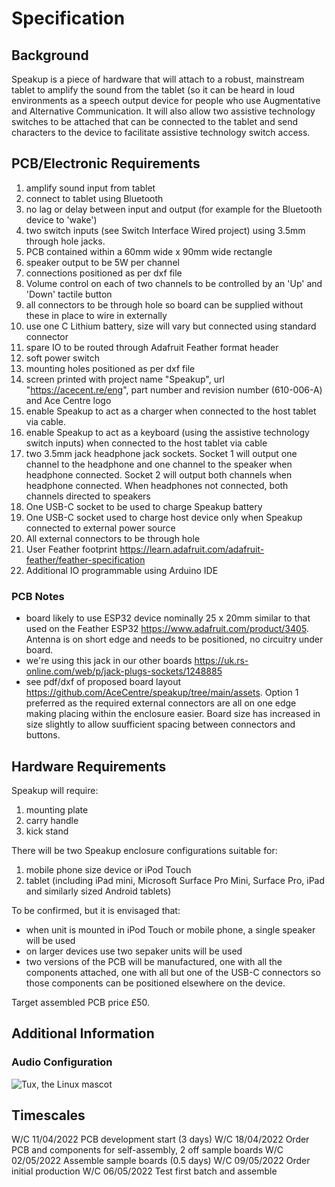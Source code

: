 # Specification

## Background

Speakup is a piece of hardware that will attach to a robust, mainstream tablet to amplify the sound from the tablet (so it can be heard in loud environments as a speech output device for people who use Augmentative and Alternative Communication. It will also allow two assistive technology switches to be attached that can be connected to the tablet and send characters to the device to facilitate assistive technology switch access.

## PCB/Electronic Requirements

  1. amplify sound input from tablet
  2. connect to tablet using Bluetooth
  4. no lag or delay between input and output (for example for the Bluetooth device to 'wake')
  5. two switch inputs (see Switch Interface Wired project) using 3.5mm through hole jacks.
  6. PCB contained within a 60mm wide x 90mm wide rectangle
  8. speaker output to be 5W per channel
  9. connections positioned as per dxf file
  10. Volume control on each of two channels to be controlled by an 'Up' and 'Down' tactile button
  11. all connectors to be through hole so board can be supplied without these in place to wire in externally
  12. use one C Lithium battery, size will vary but connected using standard connector
  13. spare IO to be routed through Adafruit Feather format header
  14. soft power switch
  16. mounting holes positioned as per dxf file
  17. screen printed with project name "Speakup", url "https://acecent.re/eng", part number and revision number (610-006-A) and Ace Centre logo
  18. enable Speakup to act as a charger when connected to the host tablet via cable.
  19. enable Speakup to act as a keyboard (using the assistive technology switch inputs) when connected to the host tablet via cable
  20. two 3.5mm jack headphone jack sockets. Socket 1 will output one channel to the headphone and one channel to the speaker when headphone connected. Socket 2 will output both channels when headphone connected. When headphones not connected, both channels directed to speakers
  21. One USB-C socket to be used to charge Speakup battery
  22. One USB-C socket used to charge host device only when Speakup connected to external power source
  23. All external connectors to be through hole
  24. User Feather footprint https://learn.adafruit.com/adafruit-feather/feather-specification
  25. Additional IO programmable using Arduino IDE

### PCB Notes

  - board likely to use ESP32 device nominally 25 x 20mm similar to that used on the Feather ESP32 https://www.adafruit.com/product/3405. Antenna is on short edge and needs to be positioned, no circuitry under board.
  - we're using this jack in our other boards https://uk.rs-online.com/web/p/jack-plugs-sockets/1248885
  - see pdf/dxf of proposed board layout https://github.com/AceCentre/speakup/tree/main/assets. Option 1 preferred as the required external connectors are all on one edge making placing within the enclosure easier. Board size has increased in size slightly to allow suufficient spacing between connectors and buttons.


## Hardware Requirements

Speakup will require:

  1. mounting plate
  2. carry handle
  3. kick stand

There will be two Speakup enclosure configurations suitable for:

  1. mobile phone size device or iPod Touch
  2. tablet (including iPad mini, Microsoft Surface Pro Mini, Surface Pro, iPad and similarly sized Android tablets)

To be confirmed, but it is envisaged that:

  - when unit is mounted in iPod Touch or mobile phone, a single speaker will be used
  - on larger devices use two sepaker units will be used
  - two versions of the PCB will be manufactured, one with all the components attached, one with all but one of the USB-C connectors so those components can be positioned elsewhere on the device.

Target assembled PCB price £50.

## Additional Information

### Audio Configuration

![Tux, the Linux mascot](/assets/audio-config.png)

## Timescales

W/C 11/04/2022 PCB development start (3 days)
W/C 18/04/2022 Order PCB and components for self-assembly, 2 off sample boards
W/C 02/05/2022 Assemble sample boards (0.5 days)
W/C 09/05/2022 Order initial production
W/C 06/05/2022 Test first batch and assemble

